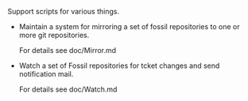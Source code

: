 
Support scripts for various things.

  * Maintain a system for mirroring a set of fossil repositories to one or more git repositories.

    For details see doc/Mirror.md

  * Watch a set of Fossil repositories for tcket changes and send notification mail.

    For details see doc/Watch.md
